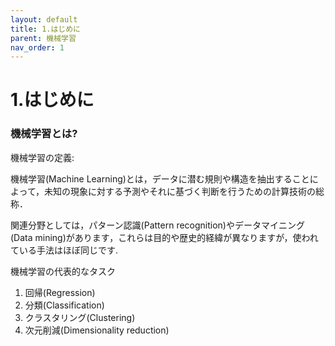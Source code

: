 ```yaml
---
layout: default
title: 1.はじめに
parent: 機械学習
nav_order: 1
---
```


# 1.はじめに



### 機械学習とは?



機械学習の定義:

機械学習(Machine Learning)とは，データに潜む規則や構造を抽出することによって，未知の現象に対する予測やそれに基づく判断を行うための計算技術の総称．



関連分野としては，パターン認識(Pattern recognition)やデータマイニング(Data mining)があります，これらは目的や歴史的経緯が異なりますが，使われている手法はほぼ同じです.



機械学習の代表的なタスク

1. 回帰(Regression)
2. 分類(Classification)
3. クラスタリング(Clustering)
4. 次元削減(Dimensionality reduction)











